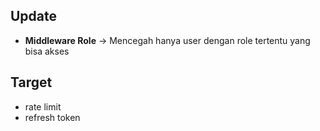 ## Update
 - **Middleware Role** -> Mencegah hanya user dengan role tertentu yang bisa akses
## Target
 - rate limit
 - refresh token